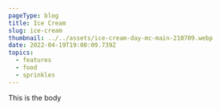 ```yaml
---
pageType: blog
title: Ice Cream
slug: ice-cream
thumbnail: ../../assets/ice-cream-day-mc-main-210709.webp
date: 2022-04-19T19:00:09.739Z
topics:
  - features
  - food
  - sprinkles
---
```

This is the body